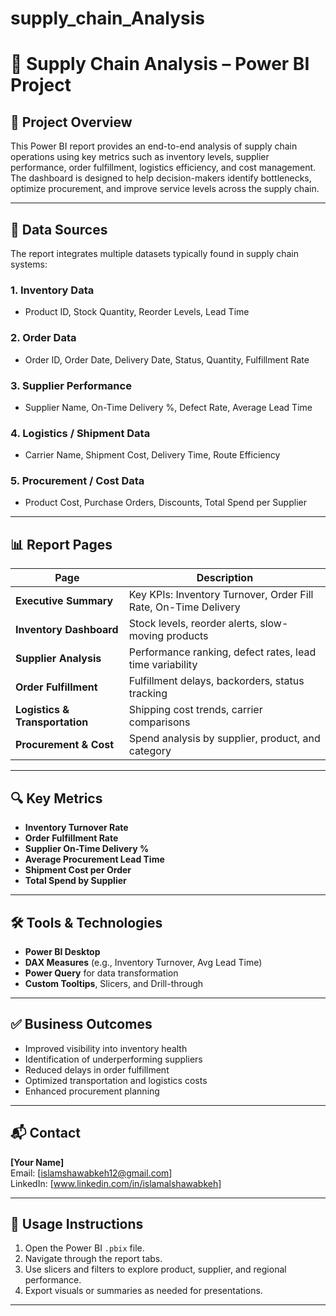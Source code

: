 # supply_chain_Analysis
# 🚚 Supply Chain Analysis – Power BI Project

## 📘 Project Overview

This Power BI report provides an end-to-end analysis of supply chain operations using key metrics such as inventory levels, supplier performance, order fulfillment, logistics efficiency, and cost management. The dashboard is designed to help decision-makers identify bottlenecks, optimize procurement, and improve service levels across the supply chain.

---

## 📁 Data Sources

The report integrates multiple datasets typically found in supply chain systems:

### 1. **Inventory Data**
- Product ID, Stock Quantity, Reorder Levels, Lead Time

### 2. **Order Data**
- Order ID, Order Date, Delivery Date, Status, Quantity, Fulfillment Rate

### 3. **Supplier Performance**
- Supplier Name, On-Time Delivery %, Defect Rate, Average Lead Time

### 4. **Logistics / Shipment Data**
- Carrier Name, Shipment Cost, Delivery Time, Route Efficiency

### 5. **Procurement / Cost Data**
- Product Cost, Purchase Orders, Discounts, Total Spend per Supplier

---

## 📊 Report Pages

| Page | Description |
|------|-------------|
| **Executive Summary** | Key KPIs: Inventory Turnover, Order Fill Rate, On-Time Delivery |
| **Inventory Dashboard** | Stock levels, reorder alerts, slow-moving products |
| **Supplier Analysis** | Performance ranking, defect rates, lead time variability |
| **Order Fulfillment** | Fulfillment delays, backorders, status tracking |
| **Logistics & Transportation** | Shipping cost trends, carrier comparisons |
| **Procurement & Cost** | Spend analysis by supplier, product, and category |

---

## 🔍 Key Metrics

- **Inventory Turnover Rate**
- **Order Fulfillment Rate**
- **Supplier On-Time Delivery %**
- **Average Procurement Lead Time**
- **Shipment Cost per Order**
- **Total Spend by Supplier**

---

## 🛠 Tools & Technologies

- **Power BI Desktop**
- **DAX Measures** (e.g., Inventory Turnover, Avg Lead Time)
- **Power Query** for data transformation
- **Custom Tooltips**, Slicers, and Drill-through

---

## ✅ Business Outcomes

- Improved visibility into inventory health
- Identification of underperforming suppliers
- Reduced delays in order fulfillment
- Optimized transportation and logistics costs
- Enhanced procurement planning

---

## 📬 Contact

**[Your Name]**  
Email: [islamshawabkeh12@gmail.com]  
LinkedIn: [www.linkedin.com/in/islamalshawabkeh]  

---

## 📝 Usage Instructions

1. Open the Power BI `.pbix` file.
2. Navigate through the report tabs.
3. Use slicers and filters to explore product, supplier, and regional performance.
4. Export visuals or summaries as needed for presentations.

---


